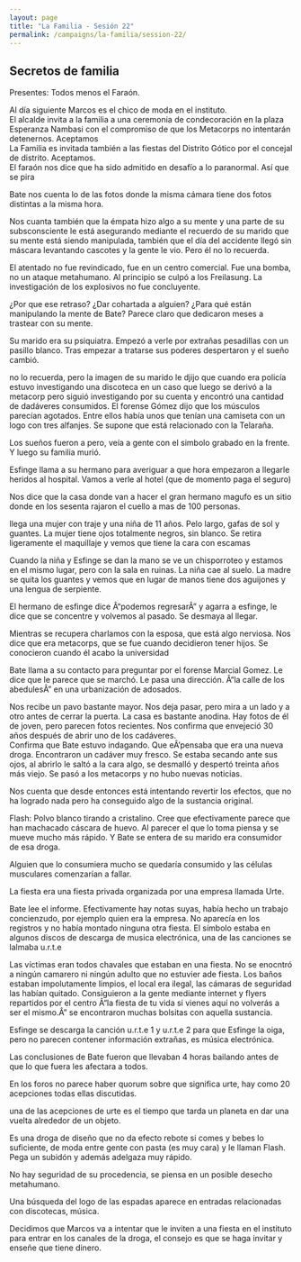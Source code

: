 ```yaml
---
layout: page
title: "La Familia - Sesión 22"
permalink: /campaigns/la-familia/session-22/
---
```


##  **Secretos de familia**

Presentes: Todos menos el Faraón.

Al día siguiente Marcos es el chico de moda en el instituto.  
El alcalde invita a la familia a una ceremonia de condecoración en la plaza Esperanza Nambasi con el compromiso de que los Metacorps no intentarán detenernos. Aceptamos  
La Familia es invitada también a las fiestas del Distrito Gótico por el concejal de distrito. Aceptamos.  
El faraón nos dice que ha sido admitido en desafío a lo paranormal. Así que se pira

Bate nos cuenta lo de las fotos donde la misma cámara tiene dos fotos distintas a la misma hora.

Nos cuanta también que la émpata hizo algo a su mente y una parte de su subsconsciente le está asegurando mediante el recuerdo de su marido que su mente está siendo manipulada, también que el día del accidente llegó sin máscara levantando cascotes y la gente le vio. Pero él no lo recuerda.

El atentado no fue revindicado, fue en un centro comercial. Fue una bomba, no un ataque metahumano. Al principio se culpó a los Freilasung. La investigación de los explosivos no fue concluyente. 

¿Por que ese retraso? ¿Dar cohartada a alguien? ¿Para qué están manipulando la mente de Bate? Parece claro que dedicaron meses a trastear con su mente. 

Su marido era su psiquiatra. Empezó a verle por extrañas pesadillas con un pasillo blanco. Tras empezar a tratarse sus poderes despertaron y el sueño cambió. 

no lo recuerda, pero la imagen de su marido le djijo que cuando era policía estuvo investigando una discoteca en un caso que luego se derivó a la metacorp pero siguió investigando por su cuenta y encontró una cantidad de dadáveres consumidos. El forense Gómez dijo que los músculos parecían agotados. Entre ellos había unos que tenían una camiseta con un logo con tres alfanjes. Se supone que está relacionado con la Telaraña.

Los sueños fueron a pero, veía a gente con el simbolo grabado en la frente. Y luego su familia murió. 

Esfinge llama a su hermano para averiguar a que hora empezaron a llegarle heridos al hospital. Vamos a verle al hotel (que de momento paga el seguro) 

Nos dice que la casa donde van a hacer el gran hermano magufo es un sitio donde en los sesenta rajaron el cuello a mas de 100 personas.

llega una mujer con traje y una niña de 11 años. Pelo largo, gafas de sol y guantes. La mujer tiene ojos totalmente negros, sin blanco. Se retira ligeramente el maquillaje y vemos que tiene la cara con escamas

Cuando la niña y Esfinge se dan la mano se ve un chisporroteo y estamos en el mismo lugar, pero con la sala en ruinas. La niña cae al suelo. La madre se quita los guantes y vemos que en lugar de manos tiene dos aguijones y una lengua de serpiente. 

El hermano de esfinge dice Â“podemos regresarÂ” y agarra a esfinge, le dice que se concentre y volvemos al pasado. Se desmaya al llegar.

Mientras se recupera  charlamos con la esposa, que está algo nerviosa. Nos dice que era metacorps, que se fue cuando decidieron tener hijos. Se conocieron cuando él acabo la universidad 

Bate llama a su contacto para preguntar por el forense Marcial Gomez. Le dice que le parece que se marchó. Le pasa una dirección. Â“la calle de los abedulesÂ” en una urbanización de adosados. 

Nos recibe un pavo bastante mayor. Nos deja pasar, pero mira a un lado y a otro antes de cerrar la puerta. La casa es bastante anodina. Hay fotos de él de joven, pero parecen fotos recientes. Nos confirma que envejeció 30 años después de abrir uno de los cadáveres.  
Confirma que Bate estuvo indagando. Que eÂ’pensaba que era una nueva droga. Encontraron un cadáver muy fresco. Se estaba secando ante sus ojos, al abrirlo le saltó a la cara algo, se desmalló y despertó treinta años más viejo. Se pasó a los metacorps y no hubo nuevas noticias.

Nos cuenta que desde entonces está intentando revertir los efectos, que no ha logrado nada pero ha conseguido algo de la sustancia original. 

Flash: Polvo blanco tirando a cristalino. Cree que efectivamente parece que han machacado cáscara de huevo.  Al parecer el que lo toma piensa y se mueve mucho más rápido.  Y Bate se entera de su marido era consumidor de esa droga.

Alguien que lo consumiera mucho se quedaría consumido y las células musculares comenzarían a fallar. 

La fiesta era una fiesta privada organizada por una empresa llamada Urte.

Bate lee el informe. Efectivamente hay  notas suyas,  había hecho un trabajo concienzudo, por ejemplo quien era la empresa. No aparecía en los registros y  no había montado ninguna otra fiesta. El símbolo estaba en algunos discos de descarga de musica electrónica, una de las canciones se lalmaba  u.r.t.e

Las víctimas eran todos chavales que estaban en una fiesta. No se enocntró a ningún camarero ni ningún adulto que no estuvier ade fiesta. Los baños estaban impolutamente limpios, el local era ilegal, las cámaras de seguridad las habían quitado. Consiguieron a la gente mediante internet y flyers repartidos por el centro Â“la fiesta de tu vida si vienes aquí no volverás a ser el mismo.Â” se encontraron muchas bolsitas con aquella sustancia. 

Esfinge se descarga la canción  u.r.t.e 1 y u.r.t.e 2 para que Esfinge la oiga, pero no parecen contener información extrañas, es música electrónica. 

Las conclusiones de Bate fueron que llevaban 4 horas bailando antes de que lo que fuera les afectara a todos. 

En los foros no parece haber quorum sobre que significa urte, hay como 20 acepciones todas ellas discutidas.

una de las acepciones de urte es el tiempo que tarda un planeta en dar una vuelta alrededor de un objeto.

Es una droga de diseño que no da efecto rebote si comes y bebes lo suficiente, de moda entre gente con pasta (es muy cara) y le llaman Flash. Pega un subidón y además adelgaza muy rápido.

No hay seguridad de su procedencia, se piensa en un posible desecho metahumano.

Una búsqueda del logo de las espadas aparece en entradas relacionadas con discotecas, música. 

Decidimos que Marcos va a intentar que le inviten a una fiesta en el instituto para entrar en los canales de la droga, el consejo es que se haga invitar y enseñe que tiene dinero.